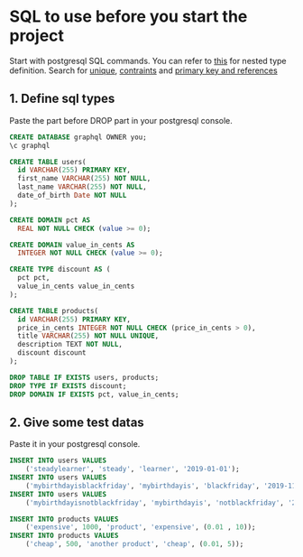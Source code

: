 # SQL to use before you start the project

Start with postgresql SQL commands. You can refer to [this](https://www.postgresql.org/docs/9.6/rowtypes.html) for nested type definition.
Search for [unique](https://www.google.com/search?q=postgresql+how+to+make+data+unique), [contraints](http://www.postgresqltutorial.com/postgresql-user-defined-data-types/) and [primary key and references](http://www.postgresqltutorial.com/postgresql-foreign-key/)

## 1. Define sql types

Paste the part before DROP part in your postgresql console.

```sql
CREATE DATABASE graphql OWNER you;
\c graphql

CREATE TABLE users(
  id VARCHAR(255) PRIMARY KEY,
  first_name VARCHAR(255) NOT NULL,
  last_name VARCHAR(255) NOT NULL,
  date_of_birth Date NOT NULL
);

CREATE DOMAIN pct AS 
  REAL NOT NULL CHECK (value >= 0);

CREATE DOMAIN value_in_cents AS 
  INTEGER NOT NULL CHECK (value >= 0);

CREATE TYPE discount AS (
  pct pct,
  value_in_cents value_in_cents
);

CREATE TABLE products(
  id VARCHAR(255) PRIMARY KEY,
  price_in_cents INTEGER NOT NULL CHECK (price_in_cents > 0),
  title VARCHAR(255) NOT NULL UNIQUE,
  description TEXT NOT NULL,
  discount discount
);

DROP TABLE IF EXISTS users, products;
DROP TYPE IF EXISTS discount;
DROP DOMAIN IF EXISTS pct, value_in_cents;
```

## 2. Give some test datas

Paste it in your postgresql console.

```sql
INSERT INTO users VALUES
    ('steadylearner', 'steady', 'learner', '2019-01-01');
INSERT INTO users VALUES
    ('mybirthdayisblackfriday', 'mybirthdayis', 'blackfriday', '2019-11-25');
INSERT INTO users VALUES
    ('mybirthdayisnotblackfriday', 'mybirthdayis', 'notblackfriday', '2019-11-26');

INSERT INTO products VALUES
    ('expensive', 1000, 'product', 'expensive', (0.01 , 10));
INSERT INTO products VALUES
    ('cheap', 500, 'another product', 'cheap', (0.01, 5));
```

